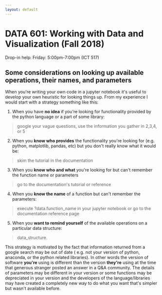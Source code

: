 ```yaml
---
layout: default
---
```


# DATA 601: Working with Data and Visualization (Fall 2018)

Drop-in help: Friday: 5:00pm-7:00pm (ICT 517)

## Some considerations on looking up available operations, their names, and parameters

When you're writing your own code in a jupyter notebook it's useful to develop your own heuristic for looking things up. From my experience I would start with a strategy something like this:

1. When you have **no idea** if you're looking for functionality provided by the python language or a part of some library:
 > google your vague questions, use the information you gather in 2,3,4, or 5

2. When you **know who provides** the functionality you're looking for (e.g.  python, matplotlib, pandas, etc) but you don't really know what it would be:
 > skim the tutorial in the documentation

3. When you **know who and what** you're looking for but can't remember the function name or parameters
 > go to the documentation's tutorial or reference

4. When you **know the name** of a function but can't remember the parameters:
 > execute ?data.function_name in your jupyter notebook or go to the documentation reference page

5. When you **want to remind yourself** of the available operations on a particular data structure:
 > data_structure.<TAB>

 
This strategy is motivated by the fact that information returned from a google search may be out of date ( e.g. not your version of python, anaconda, or the python related libraries).
In other words the version of software **you're** using is different than the version **they're** using at the time that generous stranger posted an answer in a Q&A community.
The details of parameters may be different in your version or some functions may be depreciated in your version and the developers of the language/libraries may have created a completely new way to do what you want that's simpler but wasn't available before.
